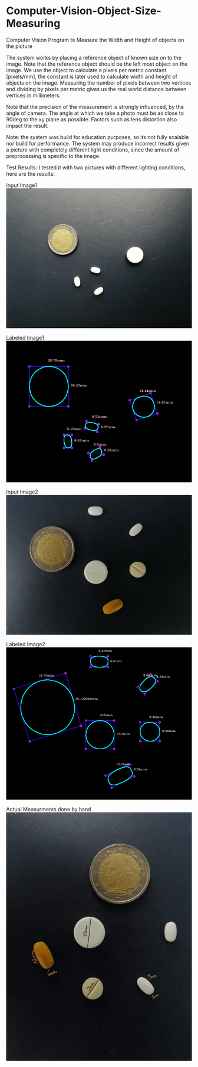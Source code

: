 # Computer-Vision-Object-Size-Measuring
Computer Vision Program to Measure the Width and Height of objects on the picture

The system works by placing a reference object of known size on to the image.
Note that the reference object should be the left most object on the image.
We use the object to calculate a pixels per metric constant [pixels/mm],
the constant is later used to calculate width and height of objects on the image.
Measuring the number of pixels between two vertices and dividing by
pixels per metric gives us the real world distance between vertices in millimeters.

Note that the precision of the measurement is strongly influenced, by the angle of
camera. The angle at which we take a photo must be as close to 90deg to the xy plane
as possible. Factors such as lens distortion also impact the result.

Note:
  the system was build for education purposes, so its not fully scalable nor build for performance. 
  The system may produce incorrect results given a picture with completely different
  light conditions, since the amount of preprocessing is specific to the image.
  
Test Results:
    I tested it with two pictures with different lighting conditions, here are the
    results:
 
Input Image1
![](test_image1.jpg)

Labeled Image1
![](test_image1_results.jpg)

Input Image2
![](test_image2.jpg) 

Labeled Image2
![](test_image2_results.jpg)
 
Actual Measurments done by hand
![](real.jpg)
  
    
